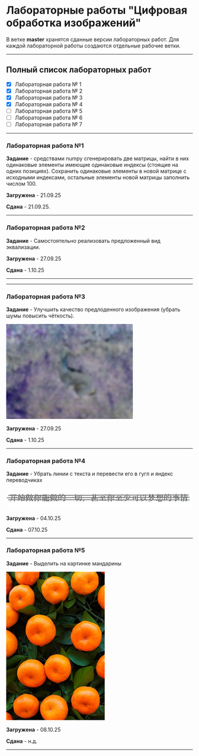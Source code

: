 # Лабораторные работы "Цифровая обработка изображений"
В ветке **master** хранятся сданные версии лабораторных работ. Для каждой лабораторной работы создаются отдельные рабочие ветки.

---

## Полный список лабораторных работ

- [x] Лабораторная работа № 1
- [x] Лабораторная работа № 2
- [x] Лабораторная работа № 3
- [x] Лабораторная работа № 4
- [ ] Лабораторная работа № 5
- [ ] Лабораторная работа № 6
- [ ] Лабораторная работа № 7

---

### Лабораторная работа №1

**Задание** - средствами numpy сгенерировать две матрицы, найти в них одинаковые элементы имеющие одинаковые индексы (стоящие на одних позициях). Сохранить одинаковые элементы в новой матрице с исходными индексами, остальные элементы новой матрицы заполнить числом 100.

**Загружена** - 21.09.25 

**Сдана** - 21.09.25.

---

### Лабораторная работа №2

**Задание** - Самостоятельно реализовать предложенный вид эквализации.

**Загружена** - 27.09.25 

**Сдана** - 1.10.25

---

---

### Лабораторная работа №3

**Задание** - Улучшить качество предлоденного изображения (убрать шумы повысить чёткость).

![lab3png](https://raw.githubusercontent.com/T1xAn/ImageProcessing/refs/heads/Lab3/Lab3/lb3png.jpg)

**Загружена** - 27.09.25 

**Сдана** - 1.10.25

---

### Лабораторная работа №4

**Задание** - Убрать линии с текста и перевести его в гугл и яндекс переводчиках

![lab4jpg](https://raw.githubusercontent.com/T1xAn/ImageProcessing/refs/heads/Lab4/Lab4/textlb4.jpg)

**Загружена** - 04.10.25 

**Сдана** - 07.10.25

---

### Лабораторная работа №5

**Задание** - Выделить на картинке мандарины

![lab5jpg](https://raw.githubusercontent.com/T1xAn/ImageProcessing/refs/heads/Lab5/Lab5/oranges.jpg)

**Загружена** - 08.10.25 

**Сдана** - н.д.

---
